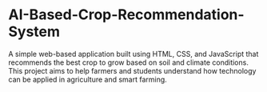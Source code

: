 # AI-Based-Crop-Recommendation-System
A simple web-based application built using HTML, CSS, and JavaScript that recommends the best crop to grow based on soil and climate conditions. This project aims to help farmers and students understand how technology can be applied in agriculture and smart farming.
